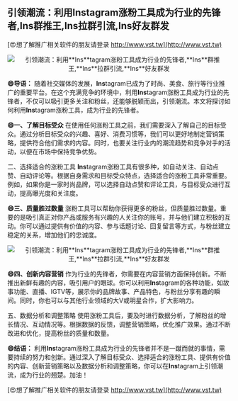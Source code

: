 ## **引领潮流：利用**Ins**tagram涨粉工具成为行业的先锋者,**Ins**群推王,**Ins**拉群引流,**Ins**好友群发**

[😍想了解推广相关软件的朋友请登录 http://www.vst.tw](http://www.vst.tw)

 <center><img src="https://vst.tw/MP4/tuiguang/png/6.png" alt="引领潮流：利用**Ins**tagram涨粉工具成为行业的先锋者,**Ins**群推王,**Ins**拉群引流,**Ins**好友群发"></center>

**😄导语：**
随着社交媒体的发展，**Ins**tagram已成为了时尚、美食、旅行等行业推广的重要平台。在这个充满竞争的环境中，利用**Ins**tagram涨粉工具成为行业的先锋者，不仅可以吸引更多关注和粉丝，还能够脱颖而出，引领潮流。本文将探讨如何利用**Ins**tagram涨粉工具，成为行业的先锋者。

**😄一、了解目标受众**
在使用任何涨粉工具之前，我们需要深入了解自己的目标受众。通过分析目标受众的兴趣、喜好、消费习惯等，我们可以更好地制定营销策略，提供符合他们需求的内容。同时，也要关注行业内的潮流趋势和竞争对手的活动，以便在市场中保持竞争优势。

二、选择适合的涨粉工具
**Ins**tagram涨粉工具有很多种，如自动关注、自动点赞、自动评论等。根据自身需求和目标受众特点，选择适合的涨粉工具非常重要。例如，如果你是一家时尚品牌，可以选择自动点赞和评论工具，与目标受众进行互动，提高曝光度和关注度。

**😄三、质量胜过数量**
涨粉工具可以帮助你获得更多的粉丝，但质量胜过数量。重要的是吸引真正对你产品或服务有兴趣的人关注你的账号，并与他们建立积极的互动。你可以通过提供有价值的内容、参与话题讨论、回复留言等方式，与粉丝建立稳定的关系，增加他们的忠诚度。

 <center><img src="https://vst.tw/MP4/tuiguang/png/2.png" alt="引领潮流：利用**Ins**tagram涨粉工具成为行业的先锋者,**Ins**群推王,**Ins**拉群引流,**Ins**好友群发"></center>

**😄四、创新内容营销**
作为行业的先锋者，你需要在内容营销方面保持创新。不断推出新鲜有趣的内容，吸引用户的眼球。你可以利用**Ins**tagram的各种功能，如故事功能、直播、IGTV等，展示你的品牌故事、产品特色，与粉丝分享有趣的瞬间。同时，你也可以与其他行业领域的大V或明星合作，扩大影响力。

五、数据分析和调整策略
使用涨粉工具后，要及时进行数据分析，了解粉丝的增长情况、互动情况等。根据数据的反馈，调整营销策略，优化推广效果。通过不断改进和优化，提高粉丝的质量和数量。

**😄结语：**
利用**Ins**tagram涨粉工具成为行业的先锋者并不是一蹴而就的事情，需要持续的努力和创新。通过深入了解目标受众、选择适合的涨粉工具、提供有价值的内容、创新营销策略以及数据分析和调整策略，你可以在**Ins**tagram上引领潮流，成为行业的翘楚。加油！

[😍想了解推广相关软件的朋友请登录 http://www.vst.tw](http://www.vst.tw)




